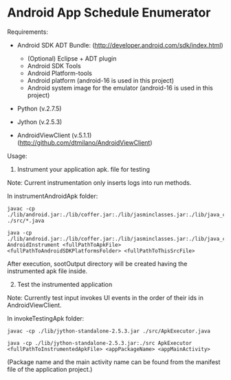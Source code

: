 # Android App Schedule Enumerator


Requirements:

- Android SDK ADT Bundle:
(http://developer.android.com/sdk/index.html)
  - (Optional) Eclipse + ADT plugin
  - Android SDK Tools
  - Android Platform-tools
  - Android platform (android-16 is used in this project)
  - Android system image for the emulator (android-16 is used in this project)

- Python (v.2.7.5) 
 
- Jython (v.2.5.3)

- AndroidViewClient (v.5.1.1)
(http://github.com/dtmilano/AndroidViewClient)


Usage:

1. Instrument your application apk. file for testing
  
  Note: Current instrumentation only inserts logs into run methods.

  In instrumentAndroidApk folder:

  ```
  javac -cp ./lib/android.jar:./lib/coffer.jar:./lib/jasminclasses.jar:./lib/java_cup.jar:./lib/JFlex.jar:./lib/pao.jar:./lib/polygot.jar:./lib/pth.jar:./lib/soot.jar:./lib/sootclasses.jar ./src/*.java

  java -cp ./lib/android.jar:./lib/coffer.jar:./lib/jasminclasses.jar:./lib/java_cup.jar:./lib/JFlex.jar:./lib/pao.jar:./lib/polygot.jar:./lib/pth.jar:./lib/soot.jar:./lib/sootclasses.jar:./src AndroidInstrument <fullPathToApkFile> <fullPathToAndroidSDKPlatformsFolder> <fullPathToThisSrcFile> 
  ```

  After execution, sootOutput directory will be created having the instrumented apk file inside.

2. Test the instrumented application
  
  Note: Currently test input invokes UI events in the order of their ids in AndroidViewClient.

  In invokeTestingApk folder:

  ``` 
  javac -cp ./lib/jython-standalone-2.5.3.jar ./src/ApkExecutor.java

  java -cp ./lib/jython-standalone-2.5.3.jar:./src ApkExecutor <fullPathToInstrumentedApkFile> <appPackageName> <appMainActivity>
  ```
  (Package name and the main activity name can be found from the manifest file of the application project.)

   
   